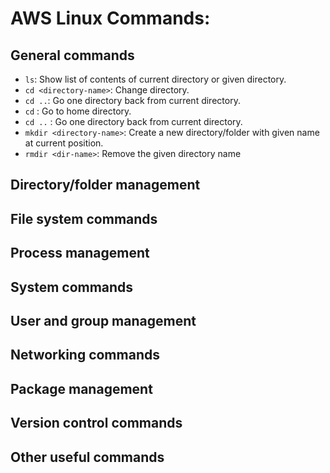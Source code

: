 # AWS Linux Commands:

## General commands
  
-  `ls`: Show list of contents of current directory or given directory.
- `cd <directory-name>`: Change directory. 
- `cd ..`: Go one directory back from current directory.
- `cd` : Go to home directory.
- `cd ..` : Go one directory back from current directory.
- `mkdir <directory-name>`: Create a new directory/folder with given name at current position.
- `rmdir <dir-name>`: Remove the given directory name


## Directory/folder management

## File system commands

## Process management

## System commands

## User and group management

## Networking commands

## Package management

## Version control commands

## Other useful commands